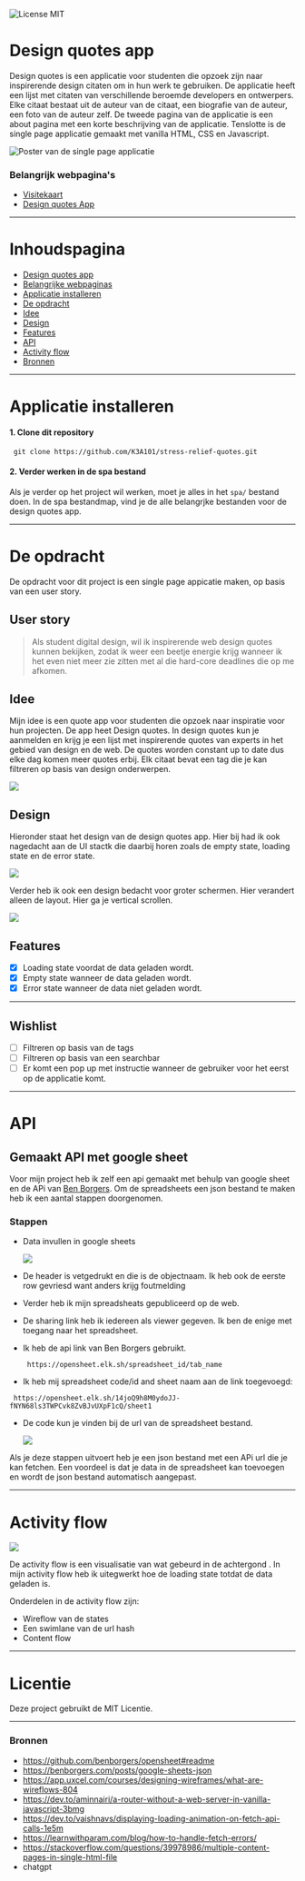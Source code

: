 ![License MIT](https://img.shields.io/badge/License-MIT-green?style=for-the-badge)



# Design quotes app
 Design quotes is een applicatie voor studenten die opzoek zijn naar inspirerende design citaten om in hun werk te gebruiken. De applicatie heeft een lijst met citaten van verschillende beroemde developers en ontwerpers. Elke citaat bestaat uit de auteur van de citaat, een biografie van de auteur, een foto van de auteur zelf.  De tweede pagina van de applicatie is een about pagina met een korte beschrijving van de applicatie. Tenslotte is de single page applicatie gemaakt met vanilla HTML, CSS en Javascript.  

 ![Poster van de single page applicatie](./spa/images/desktop-v2.png)

 
 ### Belangrijk webpagina's

- [Visitekaart](https://k3a101.github.io/stress-relief-quotes/visitekaartje/)
- [Design quotes App](https://k3a101.github.io/stress-relief-quotes/spa/)
---
# Inhoudspagina
- [Design quotes app](https://github.com/K3A101/stress-relief-quotes#design-quotes-app)
- [Belangrijke webpaginas](https://github.com/K3A101/stress-relief-quotes#belangrijk-webpaginas)
- [Applicatie installeren](https://github.com/K3A101/stress-relief-quotes#applicatie-installeren)
- [De opdracht](https://github.com/K3A101/stress-relief-quotes#de-opdracht)
- [Idee](https://github.com/K3A101/stress-relief-quotes#idee)
- [Design](https://github.com/K3A101/stress-relief-quotes#design)
- [Features]()
- [API](https://github.com/K3A101/stress-relief-quotes#api)
- [Activity flow](https://github.com/K3A101/stress-relief-quotes#activity-flow)
- [Bronnen](https://github.com/K3A101/stress-relief-quotes#bronnen)
 ---
 # Applicatie installeren
 #### 1. Clone dit repository
 ` git clone https://github.com/K3A101/stress-relief-quotes.git`

#### 2. Verder werken in de spa bestand
Als je verder op het project wil werken, moet je alles in het `spa/` bestand doen. In de spa bestandmap, vind je de alle belangrjke bestanden voor de design quotes app.

---
# De opdracht 
 De opdracht voor dit project is een single page appicatie maken, op basis van een user story. 


## User story
> Als student digital design, wil ik inspirerende web design quotes kunnen bekijken, zodat ik weer een beetje energie krijg wanneer ik het even niet meer zie zitten met al die hard-core deadlines die op me afkomen.



## Idee 
Mijn idee is een quote app voor studenten die opzoek naar inspiratie voor hun projecten. De app heet Design quotes. In design quotes kun je aanmelden en krijg je een lijst met inspirerende quotes van experts in het gebied van design en de web. De quotes worden constant up to date dus elke dag komen meer quotes erbij. Elk citaat bevat een tag die je kan filtreren op basis van design onderwerpen. 

<img src="./spa/images/wireflow-v2.png">

## Design
Hieronder staat het design van de design quotes app. Hier bij had ik ook nagedacht aan de UI stactk die daarbij horen zoals de empty state, loading state en de error state.  

<img src="./spa/images/design-v2.png">

Verder heb ik ook een design bedacht voor groter schermen. Hier verandert alleen de layout. Hier ga je vertical scrollen.

<img src="./spa/images/desktop-v2.png">


## Features
- [x] Loading state voordat de data geladen wordt.
- [x] Empty state wanneer de data geladen wordt.
- [x] Error state wanneer de data niet geladen wordt.

---
## Wishlist
- [ ] Filtreren op basis van de tags
- [ ] Filtreren op basis van een searchbar
- [ ] Er komt een pop up met instructie wanneer de gebruiker voor het eerst op de applicatie komt.

--- 

# API
## Gemaakt API met google sheet

Voor mijn project heb ik zelf een api gemaakt met behulp van google sheet en de APi van [Ben Borgers](https://github.com/benborgers/opensheet#readme). Om de spreadsheets een json bestand te maken heb ik een aantal stappen doorgenomen. 

### Stappen

- Data invullen in google sheets
    
   <img src="./spa/images/quote-api-spreadsheet.png">
    
- De header is vetgedrukt en die is de objectnaam. Ik heb ook de eerste row gevriesd want anders krijg foutmelding
- Verder heb ik mijn spreadsheats gepubliceerd op de web.    
- De sharing link heb ik iedereen als viewer gegeven. Ik ben de enige met toegang naar het spreadsheet.
- Ik heb de api link van Ben Borgers gebruikt. 
  
   ```
    https://opensheet.elk.sh/spreadsheet_id/tab_name

   ```

- Ik heb  mij spreadsheet code/id and sheet naam aan de link toegevoegd:
```
 https://opensheet.elk.sh/14joQ9h8M0ydoJJ-fNYN68ls3TWPCvk8ZvBJvUXpF1cQ/sheet1
 ```
- De code kun je vinden bij de url van de spreadsheet bestand.

  <img src="./spa/images/json-bestand.png">
Als je deze stappen uitvoert heb je een json bestand met een APi url die je kan fetchen. Een voordeel is dat je data in de spreadsheet  kan toevoegen en wordt de json bestand automatisch aangepast. 

---

# Activity flow
<img src="./spa/images/activity-flow-v1.png">

De activity flow is een visualisatie van wat gebeurd in de achtergond . In mijn activity flow heb ik uitegwerkt hoe de loading state totdat de data geladen is.

Onderdelen in de activity flow zijn:
- Wireflow van de states
- Een swimlane van de url hash
- Content  flow
---
# Licentie
Deze project gebruikt de MIT Licentie.

---

### Bronnen
- https://github.com/benborgers/opensheet#readme
- https://benborgers.com/posts/google-sheets-json
- https://app.uxcel.com/courses/designing-wireframes/what-are-wireflows-804
- https://dev.to/aminnairi/a-router-without-a-web-server-in-vanilla-javascript-3bmg
- https://dev.to/vaishnavs/displaying-loading-animation-on-fetch-api-calls-1e5m
- https://learnwithparam.com/blog/how-to-handle-fetch-errors/
- https://stackoverflow.com/questions/39978986/multiple-content-pages-in-single-html-file
- chatgpt